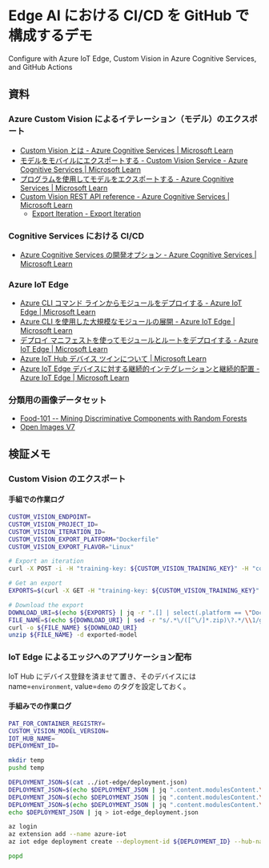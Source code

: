 # Edge AI における CI/CD を GitHub で構成するデモ

Configure with Azure IoT Edge, Custom Vision in Azure Cognitive Services, and GitHub Actions


## 資料


### Azure Custom Vision によるイテレーション（モデル）のエクスポート

- [Custom Vision とは - Azure Cognitive Services | Microsoft Learn](https://learn.microsoft.com/ja-jp/azure/cognitive-services/custom-vision-service/overview)
- [モデルをモバイルにエクスポートする - Custom Vision Service - Azure Cognitive Services | Microsoft Learn](https://learn.microsoft.com/ja-jp/azure/cognitive-services/custom-vision-service/export-your-model)
- [プログラムを使用してモデルをエクスポートする - Azure Cognitive Services | Microsoft Learn](https://learn.microsoft.com/ja-jp/azure/cognitive-services/custom-vision-service/export-programmatically)
- [Custom Vision REST API reference - Azure Cognitive Services | Microsoft Learn](https://learn.microsoft.com/en-us/rest/api/custom-vision/)
  - [Export Iteration - Export Iteration](https://learn.microsoft.com/en-us/rest/api/customvision/training3.3/export-iteration/export-iteration?tabs=HTTP)


### Cognitive Services における CI/CD

- [Azure Cognitive Services の開発オプション - Azure Cognitive Services | Microsoft Learn](https://learn.microsoft.com/ja-jp/azure/cognitive-services/cognitive-services-development-options)


### Azure IoT Edge

- [Azure CLI コマンド ラインからモジュールをデプロイする - Azure IoT Edge | Microsoft Learn](https://learn.microsoft.com/ja-jp/azure/iot-edge/how-to-deploy-modules-cli?view=iotedge-1.4)
- [Azure CLI を使用した大規模なモジュールの展開 - Azure IoT Edge | Microsoft Learn](https://learn.microsoft.com/ja-jp/azure/iot-edge/how-to-deploy-cli-at-scale?view=iotedge-1.4)
- [デプロイ マニフェストを使ってモジュールとルートをデプロイする - Azure IoT Edge | Microsoft Learn](https://learn.microsoft.com/ja-jp/azure/iot-edge/module-composition?view=iotedge-1.4)
- [Azure IoT Hub デバイス ツインについて | Microsoft Learn](https://learn.microsoft.com/ja-jp/azure/iot-hub/iot-hub-devguide-device-twins?view=iotedge-1.4)
- [Azure IoT Edge デバイスに対する継続的インテグレーションと継続的配置 - Azure IoT Edge | Microsoft Learn](https://learn.microsoft.com/ja-jp/azure/iot-edge/how-to-continuous-integration-continuous-deployment?view=iotedge-1.4)


### 分類用の画像データセット

- [Food-101 -- Mining Discriminative Components with Random Forests](https://data.vision.ee.ethz.ch/cvl/datasets_extra/food-101/)
- [Open Images V7](https://storage.googleapis.com/openimages/web/index.html)


## 検証メモ

### Custom Vision のエクスポート

#### 手組での作業ログ

```bash
CUSTOM_VISION_ENDPOINT=
CUSTOM_VISION_PROJECT_ID=
CUSTOM_VISION_ITERATION_ID=
CUSTOM_VISION_EXPORT_PLATFORM="Dockerfile"
CUSTOM_VISION_EXPORT_FLAVOR="Linux"

# Export an iteration
curl -X POST -i -H "training-key: ${CUSTOM_VISION_TRAINING_KEY}" -H "content-length: 0" "https://${CUSTOM_VISION_ENDPOINT}/customvision/v3.3/training/projects/${CUSTOM_VISION_PROJECT_ID}/iterations/${CUSTOM_VISION_ITERATION_ID}/export?platform=${CUSTOM_VISION_EXPORT_PLATFORM}&flavor=${CUSTOM_VISION_EXPORT_FLAVOR}"

# Get an export
EXPORTS=$(curl -X GET -H "training-key: ${CUSTOM_VISION_TRAINING_KEY}" "https://${CUSTOM_VISION_ENDPOINT}/customvision/v3.3/training/projects/${CUSTOM_VISION_PROJECT_ID}/iterations/${CUSTOM_VISION_ITERATION_ID}/export")

# Download the export
DOWNLOAD_URI=$(echo ${EXPORTS} | jq -r ".[] | select(.platform == \"DockerFile\") | .downloadUri")
FILE_NAME=$(echo ${DOWNLOAD_URI} | sed -r "s/.*\/([^\/]*.zip)\?.*/\\1/g")
curl -o ${FILE_NAME} ${DOWNLOAD_URI}
unzip ${FILE_NAME} -d exported-model
```


### IoT Edge によるエッジへのアプリケーション配布

IoT Hub にデバイス登録を済ませて置き、そのデバイスには name=`environment`, value=`demo` のタグを設定しておく。

#### 手組みでの作業ログ

```bash
PAT_FOR_CONTAINER_REGISTRY=
CUSTOM_VISION_MODEL_VERSION=
IOT_HUB_NAME=
DEPLOYMENT_ID=

mkdir temp
pushd temp

DEPLOYMENT_JSON=$(cat ../iot-edge/deployment.json)
DEPLOYMENT_JSON=$(echo $DEPLOYMENT_JSON | jq ".content.modulesContent.\"\$edgeAgent\".\"properties.desired\".runtime.settings.registryCredentials.ghcr.password=\"${PAT_FOR_CONTAINER_REGISTRY}\"")
DEPLOYMENT_JSON=$(echo $DEPLOYMENT_JSON | jq ".content.modulesContent.\"\$edgeAgent\".\"properties.desired\".modules.\"custom-vision\".settings.image=\"ghcr.io/dzeyelid/edgeai-cicd-with-github-demo/custom-vision:${CUSTOM_VISION_MODEL_VERSION}\"")
DEPLOYMENT_JSON=$(echo $DEPLOYMENT_JSON | jq ".content.modulesContent.\"\$edgeAgent\".\"properties.desired\".modules.\"custom-vision\".version=\"${CUSTOM_VISION_MODEL_VERSION}\"")
echo $DEPLOYMENT_JSON | jq > iot-edge_deployment.json

az login
az extension add --name azure-iot
az iot edge deployment create --deployment-id ${DEPLOYMENT_ID} --hub-name ${IOT_HUB_NAME} --content ./iot-edge_deployment.json --target-condition "tags.environment='demo'"

popd
```

